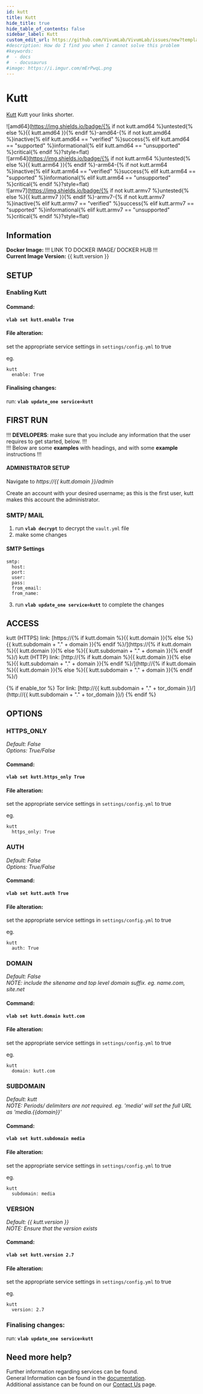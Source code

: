 ```yaml
---
id: kutt
title: Kutt
hide_title: true
hide_table_of_contents: false
sidebar_label: Kutt
custom_edit_url: https://github.com/VivumLab/VivumLab/issues/new?template=documentation.md
#description: How do I find you when I cannot solve this problem
#keywords:
#  - docs
#  - docusaurus
#image: https://i.imgur.com/mErPwqL.png
---
```


# Kutt

[Kutt](https://kutt.it) Kutt your links shorter.

![amd64](https://img.shields.io/badge/{% if not kutt.amd64 %}untested{% else %}{{ kutt.amd64 }}{% endif %}-amd64-{% if not kutt.amd64 %}inactive{% elif kutt.amd64 == "verified" %}success{% elif kutt.amd64 == "supported" %}informational{% elif kutt.amd64 == "unsupported" %}critical{% endif %}?style=flat) <br />
![arm64](https://img.shields.io/badge/{% if not kutt.arm64 %}untested{% else %}{{ kutt.arm64 }}{% endif %}-arm64-{% if not kutt.arm64 %}inactive{% elif kutt.arm64 == "verified" %}success{% elif kutt.arm64 == "supported" %}informational{% elif kutt.arm64 == "unsupported" %}critical{% endif %}?style=flat) <br />
![armv7](https://img.shields.io/badge/{% if not kutt.armv7 %}untested{% else %}{{ kutt.armv7 }}{% endif %}-armv7-{% if not kutt.armv7 %}inactive{% elif kutt.armv7 == "verified" %}success{% elif kutt.armv7 == "supported" %}informational{% elif kutt.armv7 == "unsupported" %}critical{% endif %}?style=flat) <br />

## Information


**Docker Image:** !!! LINK TO DOCKER IMAGE/ DOCKER HUB !!! <br />
**Current Image Version:** {{ kutt.version }}

## SETUP

### Enabling Kutt

#### Command:

**`vlab set kutt.enable True`**

#### File alteration:

set the appropriate service settings in `settings/config.yml` to true

eg.
```
kutt
  enable: True
```

#### Finalising changes:

run: **`vlab update_one service=kutt`**

## FIRST RUN

!!! **DEVELOPERS**: make sure that you include any information that the user requires to get started, below. !!! <br />
!!! Below are some **examples** with headings, and with some **example** instructions !!!

#### ADMINISTRATOR SETUP

Navigate to *https://{{ kutt.domain }}/admin*

Create an account with your desired username; as this is the first user, kutt makes this account the administrator.

### SMTP/ MAIL

1. run **`vlab decrypt`** to decrypt the `vault.yml` file
2. make some changes


#### SMTP Settings
```
smtp:
  host:
  port:
  user:
  pass:
  from_email:
  from_name:
```

3. run **`vlab update_one service=kutt`** to complete the changes


## ACCESS

kutt (HTTPS) link: [https://{% if kutt.domain %}{{ kutt.domain }}{% else %}{{ kutt.subdomain + "." + domain }}{% endif %}/](https://{% if kutt.domain %}{{ kutt.domain }}{% else %}{{ kutt.subdomain + "." + domain }}{% endif %}/)
kutt (HTTP) link: [http://{% if kutt.domain %}{{ kutt.domain }}{% else %}{{ kutt.subdomain + "." + domain }}{% endif %}/](http://{% if kutt.domain %}{{ kutt.domain }}{% else %}{{ kutt.subdomain + "." + domain }}{% endif %}/)

{% if enable_tor %}
Tor link: [http://{{ kutt.subdomain + "." + tor_domain }}/](http://{{ kutt.subdomain + "." + tor_domain }}/)
{% endif %}

## OPTIONS

### HTTPS_ONLY
*Default: False* <br />
*Options: True/False*

#### Command:

**`vlab set kutt.https_only True`**

#### File alteration:

set the appropriate service settings in `settings/config.yml` to true

eg.
```
kutt
  https_only: True
```

### AUTH
*Default: False* <br />
*Options: True/False*

#### Command:

**`vlab set kutt.auth True`**

#### File alteration:

set the appropriate service settings in `settings/config.yml` to true

eg.
```
kutt
  auth: True
```

### DOMAIN
*Default: False* <br />
*NOTE: include the sitename and top level domain suffix. eg. name.com, site.net*

#### Command:

**`vlab set kutt.domain kutt.com`**

#### File alteration:

set the appropriate service settings in `settings/config.yml` to true

eg.
```
kutt
  domain: kutt.com
```

### SUBDOMAIN
*Default: kutt* <br />
*NOTE: Periods/ delimiters are not required. eg. 'media' will set the full URL as 'media.{{domain}}'*

#### Command:

**`vlab set kutt.subdomain media`**

#### File alteration:

set the appropriate service settings in `settings/config.yml` to true

eg.
```
kutt
  subdomain: media
```

### VERSION
*Default: {{  kutt.version  }}* <br />
*NOTE: Ensure that the version exists*

#### Command:

**`vlab set kutt.version 2.7`**

#### File alteration:

set the appropriate service settings in `settings/config.yml` to true

eg.
```
kutt
  version: 2.7
```

### Finalising changes:

run: **`vlab update_one service=kutt`**

## Need more help?
Further information regarding services can be found. <br />
General Information can be found in the [documentation](https://docs.vivumlab.com). <br />
Additional assistance can be found on our [Contact Us](https://docs.vivumlab.com/Contact-us) page.
